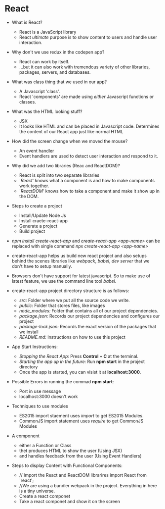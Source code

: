 # React

- What is React?
    - React is a JavaScript library
    - React *ultimate* purpose is to show content to users and handle user interaction.

- Why don't we use redux in the codepen app?
    - React can work by itself.
    - ...but it can also work with tremendous variety of other libraries, packages, servers, and databases.

-  What was class thing that we used in our app?
    -   A Javascript 'class'.
    - React 'components' are made using *either* Javascript functions or classes.

- What was the HTML looking stuff?
    - JSX
    - It looks like HTML and can be placed in Javascript code. Determines the content of our React app just like normal HTML

- How did the screen change when we moved the mouse?
    - An event handler
    - Event handlers are used to detect user interaction and respond to it.

- Why did we add two libraries (Reac and ReactDOM)?
    - React is split into two separate libraries
    - '*React*' knows what a component is and how to make components work together.
    - '*ReactDOM*' knows how to take a component and make it show up in the DOM.

- Steps to create a project
    - Install/Update Node Js
    - Install craete-react-app
    - Generate a project
    - Build project

* *npm install create-react-app* and *create-react-app &lt;app-name>* can be replaced with single command *npx create-react-app &lt;app-name>*

- create-react-app helps us build new react project and also setups behind the scenes libraries like *webpack*, *babel*, *dev server* that we don't have to setup manually.

- Browsers don't have support for latest javascript. So to make use of latest feature, we use the command line tool *babel*.

- create-react-app project directory structure is as follows: 
    - *src:* Folder where we put all the source code we write.
    - *public:* Folder that stores files, like images
    - *node_modules:* Folder that contains all of our project dependencies.
    - *package.json:* Records our project dependencies and configures our project
    - *package-lock.json:* Records the exact version of the packages that we install
    - *README.md:* Instructions on how to use this project

- App Start Instructions: 
    - *Stopping the React App:* Press **Control + C** at the terminal.
    - *Starting the app up in the future:* Run **npm start** in the project directory
    - Once the app is started, you can visist it at **localhost:3000**.

- Possible Errors in running the commad **npm start**:
     - Port in use message
     - localhost:3000 doesn't work

- Techniques to use modules
    - ES2015 import staement uses *import* to get ES2015 Modules.
    -  CommonJS import statement uses *require* to get CommonJS Modules

- A component
    - either a Function or Class
    - thet produces HTML to show the user (Using JSX)
    - and handles feedback from the user (Using Event Handlers)

- Steps to display Content with Functional Components:
    - // Import the React and ReactDOM librarires import React from 'react';
    - //We are using a bundler webpack in the project. Everything in here is a tiny universe.  
    - Create a react componet
    - Take a react componet and show it on the screen
